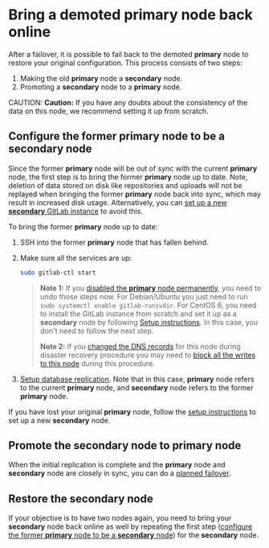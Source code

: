 # Bring a demoted primary node back online

After a failover, it is possible to fail back to the demoted **primary** node to
restore your original configuration. This process consists of two steps:

1. Making the old **primary** node a **secondary** node.
1. Promoting a **secondary** node to a **primary** node.

CAUTION: **Caution:**
If you have any doubts about the consistency of the data on this node, we recommend setting it up from scratch.

## Configure the former **primary** node to be a **secondary** node

Since the former **primary** node will be out of sync with the current **primary** node, the first step is to bring the former **primary** node up to date. Note, deletion of data stored on disk like
repositories and uploads will not be replayed when bringing the former **primary** node back
into sync, which may result in increased disk usage.
Alternatively, you can [set up a new **secondary** GitLab instance][setup-geo] to avoid this.

To bring the former **primary** node up to date:

1. SSH into the former **primary** node that has fallen behind.
1. Make sure all the services are up:

    ```sh
    sudo gitlab-ctl start
    ```

    > **Note 1:** If you [disabled the **primary** node permanently][disaster-recovery-disable-primary],
    > you need to undo those steps now. For Debian/Ubuntu you just need to run
    > `sudo systemctl enable gitlab-runsvdir`. For CentOS 6, you need to install
    > the GitLab instance from scratch and set it up as a **secondary** node by
    > following [Setup instructions][setup-geo]. In this case, you don't need to follow the next step.
    >
    > **Note 2:** If you [changed the DNS records](index.md#step-4-optional-updating-the-primary-domain-dns-record)
    > for this node during disaster recovery procedure you may need to [block
    > all the writes to this node](https://gitlab.com/gitlab-org/gitlab-ee/blob/master/doc/gitlab-geo/planned-failover.md#block-primary-traffic)
    > during this procedure.

1. [Setup database replication][database-replication]. Note that in this
   case, **primary** node refers to the current **primary** node, and **secondary** node refers to the
   former **primary** node.

If you have lost your original **primary** node, follow the
[setup instructions][setup-geo] to set up a new **secondary** node.

## Promote the **secondary** node to **primary** node

When the initial replication is complete and the **primary** node and **secondary** node are
closely in sync, you can do a [planned failover].

## Restore the **secondary** node

If your objective is to have two nodes again, you need to bring your **secondary**
node back online as well by repeating the first step
([configure the former **primary** node to be a **secondary** node](#configure-the-former-primary-node-to-be-a-secondary-node))
for the **secondary** node.

[setup-geo]: ../replication/index.md#setup-instructions
[database-replication]: ../replication/database.md
[disaster-recovery-disable-primary]: index.md#step-2-permanently-disable-the-primary-node
[planned failover]: planned_failover.md
